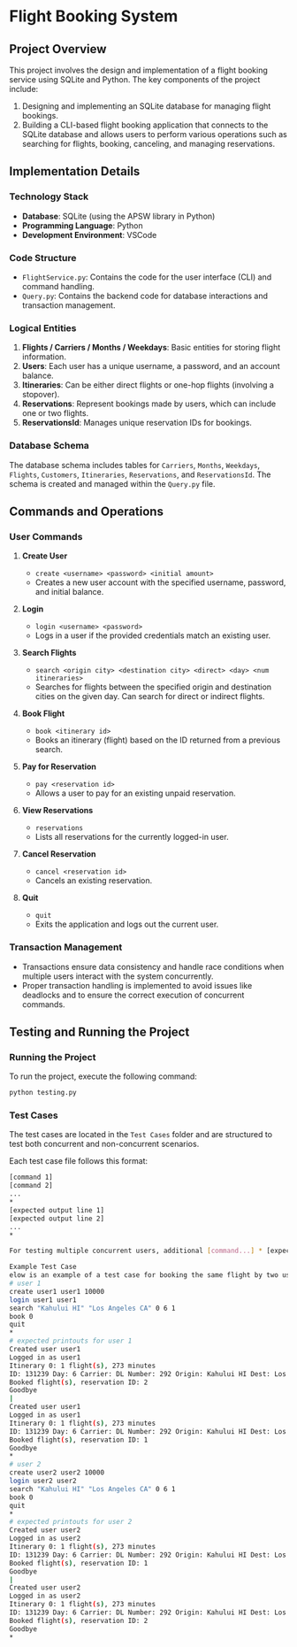 # Flight Booking System

## Project Overview

This project involves the design and implementation of a flight booking service using SQLite and Python. The key components of the project include:

1. Designing and implementing an SQLite database for managing flight bookings.
2. Building a CLI-based flight booking application that connects to the SQLite database and allows users to perform various operations such as searching for flights, booking, canceling, and managing reservations.

## Implementation Details

### Technology Stack

- **Database**: SQLite (using the APSW library in Python)
- **Programming Language**: Python
- **Development Environment**: VSCode

### Code Structure

- `FlightService.py`: Contains the code for the user interface (CLI) and command handling.
- `Query.py`: Contains the backend code for database interactions and transaction management.

### Logical Entities

1. **Flights / Carriers / Months / Weekdays**: Basic entities for storing flight information.
2. **Users**: Each user has a unique username, a password, and an account balance.
3. **Itineraries**: Can be either direct flights or one-hop flights (involving a stopover).
4. **Reservations**: Represent bookings made by users, which can include one or two flights.
5. **ReservationsId**: Manages unique reservation IDs for bookings.

### Database Schema

The database schema includes tables for `Carriers`, `Months`, `Weekdays`, `Flights`, `Customers`, `Itineraries`, `Reservations`, and `ReservationsId`. The schema is created and managed within the `Query.py` file.

## Commands and Operations

### User Commands

1. **Create User**
   - `create <username> <password> <initial amount>`
   - Creates a new user account with the specified username, password, and initial balance.

2. **Login**
   - `login <username> <password>`
   - Logs in a user if the provided credentials match an existing user.

3. **Search Flights**
   - `search <origin city> <destination city> <direct> <day> <num itineraries>`
   - Searches for flights between the specified origin and destination cities on the given day. Can search for direct or indirect flights.

4. **Book Flight**
   - `book <itinerary id>`
   - Books an itinerary (flight) based on the ID returned from a previous search.

5. **Pay for Reservation**
   - `pay <reservation id>`
   - Allows a user to pay for an existing unpaid reservation.

6. **View Reservations**
   - `reservations`
   - Lists all reservations for the currently logged-in user.

7. **Cancel Reservation**
   - `cancel <reservation id>`
   - Cancels an existing reservation.

8. **Quit**
   - `quit`
   - Exits the application and logs out the current user.

### Transaction Management

- Transactions ensure data consistency and handle race conditions when multiple users interact with the system concurrently.
- Proper transaction handling is implemented to avoid issues like deadlocks and to ensure the correct execution of concurrent commands.

## Testing and Running the Project

### Running the Project

To run the project, execute the following command:
```sh
python testing.py
```

### Test Cases

The test cases are located in the `Test Cases` folder and are structured to test both concurrent and non-concurrent scenarios.

Each test case file follows this format:
```sh
[command 1]
[command 2]
...
*
[expected output line 1]
[expected output line 2]
...
*

For testing multiple concurrent users, additional [command...] * [expected output...] pairs can be added to the test case file.

Example Test Case
elow is an example of a test case for booking the same flight by two users concurrently
# user 1
create user1 user1 10000
login user1 user1
search "Kahului HI" "Los Angeles CA" 0 6 1
book 0
quit
*
# expected printouts for user 1
Created user user1
Logged in as user1
Itinerary 0: 1 flight(s), 273 minutes
ID: 131239 Day: 6 Carrier: DL Number: 292 Origin: Kahului HI Dest: Los Angeles CA Duration: 273 Capacity: 14 Price: 689
Booked flight(s), reservation ID: 2
Goodbye
|
Created user user1
Logged in as user1
Itinerary 0: 1 flight(s), 273 minutes
ID: 131239 Day: 6 Carrier: DL Number: 292 Origin: Kahului HI Dest: Los Angeles CA Duration: 273 Capacity: 14 Price: 689
Booked flight(s), reservation ID: 1
Goodbye
*
# user 2
create user2 user2 10000
login user2 user2
search "Kahului HI" "Los Angeles CA" 0 6 1
book 0
quit
*
# expected printouts for user 2
Created user user2
Logged in as user2
Itinerary 0: 1 flight(s), 273 minutes
ID: 131239 Day: 6 Carrier: DL Number: 292 Origin: Kahului HI Dest: Los Angeles CA Duration: 273 Capacity: 14 Price: 689
Booked flight(s), reservation ID: 1
Goodbye
|
Created user user2
Logged in as user2
Itinerary 0: 1 flight(s), 273 minutes
ID: 131239 Day: 6 Carrier: DL Number: 292 Origin: Kahului HI Dest: Los Angeles CA Duration: 273 Capacity: 14 Price: 689
Booked flight(s), reservation ID: 2
Goodbye
*
